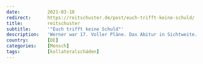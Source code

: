 ```yaml
---
date:          2021-03-18
redirect:      https://reitschuster.de/post/euch-trifft-keine-schuld/
title:         reitschuster
subtitle:      '"Euch trifft keine Schuld"'
description:   'Werner war 17. Voller Pläne. Das Abitur in Sichtweite. Der große Traum von einer Weltreise. Geld dafür gespart. Dann kam Corona. Ein Jahr Distanzunterricht. Eines Tages wachte Werner nicht mehr auf. "Euch trifft keine Schuld", war seine letzte Nachricht an seine Eltern.'
country:       [DE]
categories:    [Mensch]
tags:          [kollateralschäden]
---
```


